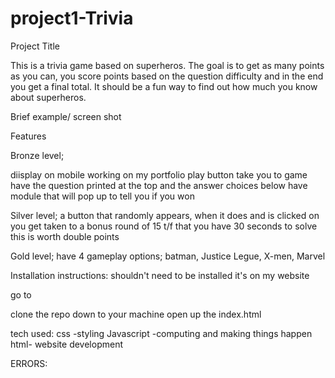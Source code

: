 # project1-Trivia

Project Title

This is a trivia game based on superheros. The goal is to get as many points as you can, you score points based on the question difficulty and in the end you get a final total. It should be a fun way to find out how much you know about superheros.

Brief example/ screen shot

Features

Bronze level; 

diisplay on mobile
working on my portfolio
play button take you to game
have the question printed at the top and the answer choices below
have module that will pop up to tell you if you won

Silver level;
a button that randomly appears, when it does and is clicked on you get taken to a bonus round of 15 t/f that you have 30 seconds to solve
this is worth double points

Gold level;
have 4 gameplay options; batman, Justice Legue, X-men, Marvel

Installation instructions:
shouldn't need to be installed it's on my website

go to 
<!-- git repo name here -->
clone the repo down to your machine
open up the index.html

tech used:
css -styling
Javascript -computing and making things happen
html- website development

ERRORS: